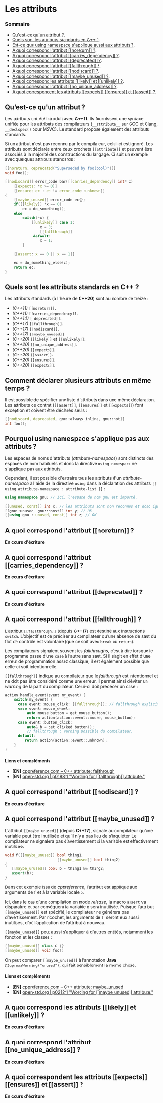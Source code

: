 # Les attributs

### Sommaire

- [Qu'est-ce qu'un attribut ?](https://github.com/cpp-faq/cpp-faq/tree/master/faq/fr-FR/04%20-%20Les%20structures%20du%20langage/Les%20attributs#quest-ce-quun-attribut-).
- [Quels sont les attributs standards en C++ ?](https://github.com/cpp-faq/cpp-faq/tree/master/faq/fr-FR/04%20-%20Les%20structures%20du%20langage/Les%20attributs#quels-sont-les-attributs-standards-en-c-).
- [Est-ce que using namespace s'applique aussi aux attributs ?](https://github.com/cpp-faq/cpp-faq/tree/master/faq/fr-FR/04%20-%20Les%20structures%20du%20langage/Les%20attributs#est-ce-que-using-namespace-sapplique-aussi-aux-attributs-).
- [A quoi correspond l'attribut [[noreturn]] ?](https://github.com/cpp-faq/cpp-faq/tree/master/faq/fr-FR/04%20-%20Les%20structures%20du%20langage/Les%20attributs#a-quoi-correspond-lattribut-noreturn-).
- [A quoi correspond l'attribut [[carries_dependency]] ?](https://github.com/cpp-faq/cpp-faq/tree/master/faq/fr-FR/04%20-%20Les%20structures%20du%20langage/Les%20attributs#a-quoi-correspond-lattribut-carries_dependency-).
- [A quoi correspond l'attribut [[deprecated]] ?](https://github.com/cpp-faq/cpp-faq/tree/master/faq/fr-FR/04%20-%20Les%20structures%20du%20langage/Les%20attributs#a-quoi-correspond-lattribut-deprecated-).
- [A quoi correspond l'attribut [[fallthrough]] ?](https://github.com/cpp-faq/cpp-faq/tree/master/faq/fr-FR/04%20-%20Les%20structures%20du%20langage/Les%20attributs#a-quoi-correspond-lattribut-fallthrough-).
- [A quoi correspond l'attribut [[nodiscard]] ?](https://github.com/cpp-faq/cpp-faq/tree/master/faq/fr-FR/04%20-%20Les%20structures%20du%20langage/Les%20attributs#a-quoi-correspond-lattribut-nodiscard-).
- [A quoi correspond l'attribut [[maybe_unused]] ?](https://github.com/cpp-faq/cpp-faq/tree/master/faq/fr-FR/04%20-%20Les%20structures%20du%20langage/Les%20attributs#a-quoi-correspond-lattribut-maybe_unused-).
- [A quoi correspond les attributs [[likely]] et [[unlikely]] ?](https://github.com/cpp-faq/cpp-faq/tree/master/faq/fr-FR/04%20-%20Les%20structures%20du%20langage/Les%20attributs#a-quoi-correspond-les-attributs-likely-et-unlikely-).
- [A quoi correspond l'attribut [[no_unique_address]] ?](https://github.com/cpp-faq/cpp-faq/tree/master/faq/fr-FR/04%20-%20Les%20structures%20du%20langage/Les%20attributs#a-quoi-correspond-lattribut-no_unique_address-).
- [A quoi correspondent les attributs [[expects]] [[ensures]] et [[assert]] ?](https://github.com/cpp-faq/cpp-faq/tree/master/faq/fr-FR/04%20-%20Les%20structures%20du%20langage/Les%20attributs#a-quoi-correspondent-les-attributs-expects-ensures-et-assert-).

## Qu'est-ce qu'un attribut ?

Les attributs ont été introduit avec **C++11**. Ils fournissent une syntaxe unifiée pour les attributs des compilateurs (```__attribute__``` sur GCC et Clang, ```__declspec()``` pour MSVC). Le standard propose également des attributs standards.

Si un attribut n'est pas reconnu par le compilateur, celui-ci est ignoré. Les attributs sont déclarés entre deux crochets ```[[attribute]]``` et peuvent être associés à la majorité des constructions du langage. Ci suit un exemple avec quelques attributs standards :

```cpp
[[noreturn, deprecated("Superseded by foo(bool)")]]
void foo();

[[nodiscard]] error_code bar([[carries_dependency]] int* x)
    [[expects: *x >= 0]]
    [[ensures ec : ec != error_code::unknown]]
{
    [[maybe_unused]] error_code ec{};
    if([[likely]] *x == 0)
        ec = do_something();
    else
        switch(*x) {
            [[unlikely]] case 1:
                x = 0;
                [[fallthrough]]                    
             default:
                x = 1;                        
        }

    [[assert: x == 0 || x == 1]]

    ec = do_something_else(x);
    return ec;
}
```

## Quels sont les attributs standards en C++ ?

Les attributs standards (à l'heure de **C++20**) sont au nombre de treize :

 - *(C++11)* ```[[noreturn]]```.
 - *(C++11)* ```[[carries_dependency]]```.
 - *(C++14)* ```[[deprecated]]```.
 - *(C++17)* ```[[fallthrough]]```.
 - *(C++17)* ```[[nodiscard]]```.
 - *(C++17)* ```[[maybe_unused]]```.
 - *(C++20)* ```[[likely]]``` et ```[[unlikely]]```.
 - *(C++20)* ```[[no_unique_address]]```.
 - *(C++20)* ```[[expects]]```.
 - *(C++20)* ```[[assert]]```.
 - *(C++20)* ```[[ensures]]```.
 - *(C++20)* ```[[expects]]```.

## Comment déclarer plusieurs attributs en même temps ?

Il est possible de spécifier une liste d'attributs dans une même déclaration. Les attributs de contrat (```[[assert]]```, ```[[ensures]]``` et ```[[expects]]```) font exception et doivent être déclarés seuls :

```cpp
[[nodiscard, deprecated, gnu::always_inline, gnu::hot]]
int foo();
```

## Pourquoi using namespace s'applique pas aux attributs ?

Les espaces de noms d'attributs (*attribute-namespace*) sont distincts des espaces de nom habituels et donc la directive ```using namespace``` ne s'applique pas aux attributs.

Cependant, il est possible d'extraire tous les attributs d'un *attribute-namespace* à l'aide de la directive ```using``` dans la déclaration des attributs ```[[ using attribute-namespace : attribute-list ]]``` :

```cpp
using namespace gnu; // Ici, l'espace de nom gnu est importé.

[[unused, const]] int x; // les attributs sont non reconnus et donc ignorés.
[[gnu::unused, gnu::const]] int y; // OK
[[using gnu : unused, const]] int z; // OK
```

## A quoi correspond l'attribut [[noreturn]] ?

**En cours d'écriture**

## A quoi correspond l'attribut [[carries_dependency]] ?

**En cours d'écriture**

## A quoi correspond l'attribut [[deprecated]] ?

**En cours d'écriture**

## A quoi correspond l'attribut [[fallthrough]] ?

L’attribut ```[[fallthrough]]``` (depuis **C++17**) est destiné aux instructions ```switch```. L’objectif est de préciser au compilateur qu’une absence de saut du flot de contrôle est volontaire (que ce soit avec ```break``` ou ```return```).

Les compilateurs signalent souvent les *fallthroughs*, c’est à dire lorsque le programme passe d’une ```case``` à l’autre sans saut. Si il s’agit en effet d’une erreur de programmation assez classique, il est également possible que celle-ci soit intentionnelle.

```[[fallthrough]]``` indique au compilateur que le *fallthrough* est intentionnel et ne doit pas être considéré comme une erreur. Il permet ainsi d’éviter un *warning* de la part du compilateur. Celui-ci doit précéder un  case :

```cpp
action handle_event(event my_event) {
    switch(my_event) {
      case event::mouse_click: [[fallthrough]]; // fallthrough explicite, pas de warning.
      case event::mouse_wheel:          
          auto mouse_button = get_mouse_button();
          return action(action::event::mouse, mouse_button);
      case event::button_click:
          auto& b = get_clicked_button();
          // fallthrough : warning possible du compilateur.
      default:
         return action(action::event::unknown);
    }
}
```

#### Liens et compléments
 - **[EN]** [cppreference.com – C++ attribute: fallthrough](https://en.cppreference.com/w/cpp/language/attributes/fallthrough)
 - **[EN]** [open-std.org | p0188r1 "Wording for [[fallthrough]] attribute."](http://www.open-std.org/jtc1/sc22/wg21/docs/papers/2016/p0188r1.pdf)

## A quoi correspond l'attribut [[nodiscard]] ?

**En cours d'écriture**

## A quoi correspond l'attribut [[maybe_unused]] ?

L’attribut ```[[maybe_unused]]``` (depuis **C++17**), signale au compilateur qu’une variable peut être inutilisée et qu’il n’y a pas lieu de s’inquiéter. Le compilateur ne signalera pas d’avertissement si la variable est effectivement inutilisée.

```cpp
void f([[maybe_unused]] bool thing1,
                        [[maybe_unused]] bool thing2)
{
   [[maybe_unused]] bool b = thing1 && thing2;
   assert(b);
}
```

Dans cet exemple issu de *cppreference*, l’attribut est appliqué aux arguments de ```f``` et à la variable locale ```b```.

Ici, dans le cas d’une compilation en mode *release*, la macro ```assert``` va disparaître et par conséquent la variable ```b``` sera inutilisée. Puisque l’attribut ```[[maybe_unused]]``` est spécifié, le compilateur ne générera pas d’avertissement. Par ricochet, les arguments de ```f ```seront eux aussi inutilisés, d’où l’application de l’attribut à nouveau.

```[[maybe_unused]]``` peut aussi s'appliquer à d'autres entités, notamment les fonction et les classes :

```cpp
[[maybe_unused]] class C {}
[[maybe_unused]] void foo()
```

On peut comparer ```[[maybe_unused]]``` à l’annotation **Java** ```@SupressWarning("unused")```, qui fait sensiblement la même chose.

#### Liens et compléments
 - **[EN]** [cppreference.com – C++ attribute: maybe_unused](https://en.cppreference.com/w/cpp/language/attributes/maybe_unused)
 - **[EN]** [open-std.org | p0212r1 "Wording for [[maybe_unused]] attribute."](http://www.open-std.org/jtc1/sc22/wg21/docs/papers/2016/p0212r1.pdf)

## A quoi correspond les attributs [[likely]] et [[unlikely]] ?

**En cours d'écriture**

## A quoi correspond l'attribut [[no_unique_address]] ?

**En cours d'écriture**

## A quoi correspondent les attributs [[expects]] [[ensures]] et [[assert]] ?

**En cours d'écriture**
